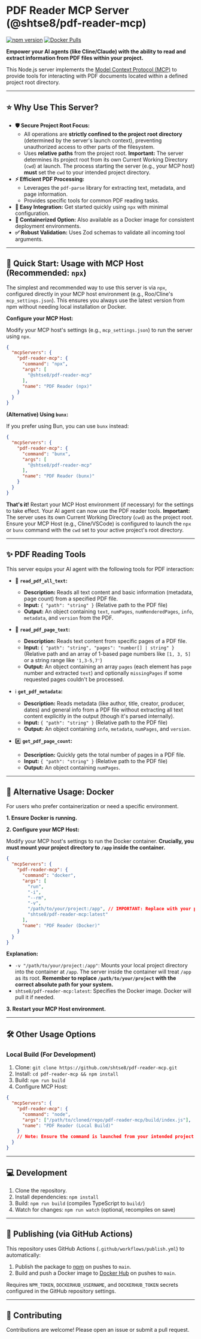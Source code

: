 # PDF Reader MCP Server (@shtse8/pdf-reader-mcp)

[![npm version](https://badge.fury.io/js/%40shtse8%2Fpdf-reader-mcp.svg)](https://badge.fury.io/js/%40shtse8%2Fpdf-reader-mcp)
[![Docker Pulls](https://img.shields.io/docker/pulls/shtse8/pdf-reader-mcp.svg)](https://hub.docker.com/r/shtse8/pdf-reader-mcp)

<!-- Add other badges like License, Build Status if applicable -->

**Empower your AI agents (like Cline/Claude) with the ability to read and
extract information from PDF files within your project.**

This Node.js server implements the
[Model Context Protocol (MCP)](https://docs.modelcontextprotocol.com/) to
provide tools for interacting with PDF documents located within a defined
project root directory.

---

## ⭐ Why Use This Server?

- **🛡️ Secure Project Root Focus:**
  - All operations are **strictly confined to the project root directory**
    (determined by the server's launch context), preventing unauthorized access
    to other parts of the filesystem.
  - Uses **relative paths** from the project root. **Important:** The server
    determines its project root from its own Current Working Directory (`cwd`)
    at launch. The process starting the server (e.g., your MCP host) **must**
    set the `cwd` to your intended project directory.
- **⚡ Efficient PDF Processing:**
  - Leverages the `pdf-parse` library for extracting text, metadata, and page
    information.
  - Provides specific tools for common PDF reading tasks.
- **🚀 Easy Integration:** Get started quickly using `npx` with minimal
  configuration.
- **🐳 Containerized Option:** Also available as a Docker image for consistent
  deployment environments.
- **✅ Robust Validation:** Uses Zod schemas to validate all incoming tool
  arguments.

---

## 🚀 Quick Start: Usage with MCP Host (Recommended: `npx`)

The simplest and recommended way to use this server is via `npx`, configured
directly in your MCP host environment (e.g., Roo/Cline's `mcp_settings.json`).
This ensures you always use the latest version from npm without needing local
installation or Docker.

**Configure your MCP Host:**

Modify your MCP host's settings (e.g., `mcp_settings.json`) to run the server
using `npx`.

```json
{
  "mcpServers": {
    "pdf-reader-mcp": {
      "command": "npx",
      "args": [
        "@shtse8/pdf-reader-mcp"
      ],
      "name": "PDF Reader (npx)"
    }
  }
}
```

**(Alternative) Using `bunx`:**

If you prefer using Bun, you can use `bunx` instead:

```json
{
  "mcpServers": {
    "pdf-reader-mcp": {
      "command": "bunx",
      "args": [
        "@shtse8/pdf-reader-mcp"
      ],
      "name": "PDF Reader (bunx)"
    }
  }
}
```

**That's it!** Restart your MCP Host environment (if necessary) for the settings
to take effect. Your AI agent can now use the PDF reader tools. **Important:**
The server uses its own Current Working Directory (`cwd`) as the project root.
Ensure your MCP Host (e.g., Cline/VSCode) is configured to launch the `npx` or
`bunx` command with the `cwd` set to your active project's root directory.

---

## ✨ PDF Reading Tools

This server equips your AI agent with the following tools for PDF interaction:

- 📄 **`read_pdf_all_text`:**
  - **Description:** Reads all text content and basic information (metadata,
    page count) from a specified PDF file.
  - **Input:** `{ "path": "string" }` (Relative path to the PDF file)
  - **Output:** An object containing `text`, `numPages`, `numRenderedPages`,
    `info`, `metadata`, and `version` from the PDF.

- 📑 **`read_pdf_page_text`:**
  - **Description:** Reads text content from specific pages of a PDF file.
  - **Input:** `{ "path": "string", "pages": "number[] | string" }` (Relative
    path and an array of 1-based page numbers like `[1, 3, 5]` or a string range
    like `'1,3-5,7'`)
  - **Output:** An object containing an array `pages` (each element has `page`
    number and extracted `text`) and optionally `missingPages` if some requested
    pages couldn't be processed.

- ℹ️ **`get_pdf_metadata`:**
  - **Description:** Reads metadata (like author, title, creator, producer,
    dates) and general info from a PDF file without extracting all text content
    explicitly in the output (though it's parsed internally).
  - **Input:** `{ "path": "string" }` (Relative path to the PDF file)
  - **Output:** An object containing `info`, `metadata`, `numPages`, and
    `version`.

- #️⃣ **`get_pdf_page_count`:**
  - **Description:** Quickly gets the total number of pages in a PDF file.
  - **Input:** `{ "path": "string" }` (Relative path to the PDF file)
  - **Output:** An object containing `numPages`.

---

## 🐳 Alternative Usage: Docker

For users who prefer containerization or need a specific environment.

**1. Ensure Docker is running.**

**2. Configure your MCP Host:**

Modify your MCP host's settings to run the Docker container. **Crucially, you
must mount your project directory to `/app` inside the container.**

```json
{
  "mcpServers": {
    "pdf-reader-mcp": {
      "command": "docker",
      "args": [
        "run",
        "-i",
        "--rm",
        "-v",
        "/path/to/your/project:/app", // IMPORTANT: Replace with your project path
        "shtse8/pdf-reader-mcp:latest"
      ],
      "name": "PDF Reader (Docker)"
    }
  }
}
```

**Explanation:**

- `-v "/path/to/your/project:/app"`: Mounts your local project directory into
  the container at `/app`. The server inside the container will treat `/app` as
  its root. **Remember to replace `/path/to/your/project` with the correct
  absolute path for your system.**
- `shtse8/pdf-reader-mcp:latest`: Specifies the Docker image. Docker will pull
  it if needed.

**3. Restart your MCP Host environment.**

---

## 🛠️ Other Usage Options

### Local Build (For Development)

1. Clone: `git clone https://github.com/shtse8/pdf-reader-mcp.git`
2. Install: `cd pdf-reader-mcp && npm install`
3. Build: `npm run build`
4. Configure MCP Host:

```json
{
  "mcpServers": {
    "pdf-reader-mcp": {
      "command": "node",
      "args": ["/path/to/cloned/repo/pdf-reader-mcp/build/index.js"],
      "name": "PDF Reader (Local Build)"
    }
    // Note: Ensure the command is launched from your intended project root directory.
  }
}
```

---

## 💻 Development

1. Clone the repository.
2. Install dependencies: `npm install`
3. Build: `npm run build` (compiles TypeScript to `build/`)
4. Watch for changes: `npm run watch` (optional, recompiles on save)

---

## 🚢 Publishing (via GitHub Actions)

This repository uses GitHub Actions (`.github/workflows/publish.yml`) to
automatically:

1. Publish the package to
   [npm](https://www.npmjs.com/package/@shtse8/pdf-reader-mcp) on pushes to
   `main`.
2. Build and push a Docker image to
   [Docker Hub](https://hub.docker.com/r/shtse8/pdf-reader-mcp) on pushes to
   `main`.

Requires `NPM_TOKEN`, `DOCKERHUB_USERNAME`, and `DOCKERHUB_TOKEN` secrets
configured in the GitHub repository settings.

---

## 🙌 Contributing

Contributions are welcome! Please open an issue or submit a pull request.
